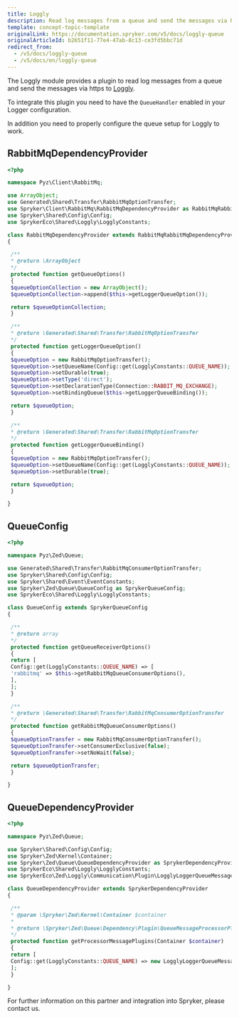 ```yaml
---
title: Loggly
description: Read log messages from a queue and send the messages via https by integrating Loggly into the Spryker Commerce OS.
template: concept-topic-template
originalLink: https://documentation.spryker.com/v5/docs/loggly-queue
originalArticleId: b2651f11-77e4-47ab-8c13-ce3fd5bbc71d
redirect_from:
  - /v5/docs/loggly-queue
  - /v5/docs/en/loggly-queue
---
```


The Loggly module provides a plugin to read log messages from a queue and send the messages via https to [Loggly](https://www.loggly.com/).

To integrate this plugin you need to have the `QueueHandler` enabled in your Logger configuration. <!-- as described [here](https://documentation.spryker.com/v5/docs/en/logger.htm).-->

In addition you need to properly configure the queue setup for Loggly to work.

## RabbitMqDependencyProvider

```php
<?php

namespace Pyz\Client\RabbitMq;

use ArrayObject;
use Generated\Shared\Transfer\RabbitMqOptionTransfer;
use Spryker\Client\RabbitMq\RabbitMqDependencyProvider as RabbitMqRabbitMqDependencyProvider;
use Spryker\Shared\Config\Config;
use SprykerEco\Shared\Loggly\LogglyConstants;

class RabbitMqDependencyProvider extends RabbitMqRabbitMqDependencyProvider
{

 /**
 * @return \ArrayObject
 */
 protected function getQueueOptions()
 {
 $queueOptionCollection = new ArrayObject();
 $queueOptionCollection->append($this->getLoggerQueueOption());

 return $queueOptionCollection;
 }

 /**
 * @return \Generated\Shared\Transfer\RabbitMqOptionTransfer
 */
 protected function getLoggerQueueOption()
 {
 $queueOption = new RabbitMqOptionTransfer();
 $queueOption->setQueueName(Config::get(LogglyConstants::QUEUE_NAME));
 $queueOption->setDurable(true);
 $queueOption->setType('direct');
 $queueOption->setDeclarationType(Connection::RABBIT_MQ_EXCHANGE);
 $queueOption->setBindingQueue($this->getLoggerQueueBinding());

 return $queueOption;
 }

 /**
 * @return \Generated\Shared\Transfer\RabbitMqOptionTransfer
 */
 protected function getLoggerQueueBinding()
 {
 $queueOption = new RabbitMqOptionTransfer();
 $queueOption->setQueueName(Config::get(LogglyConstants::QUEUE_NAME));
 $queueOption->setDurable(true);

 return $queueOption;
 }

}
```

## QueueConfig

```php
<?php

namespace Pyz\Zed\Queue;

use Generated\Shared\Transfer\RabbitMqConsumerOptionTransfer;
use Spryker\Shared\Config\Config;
use Spryker\Shared\Event\EventConstants;
use Spryker\Zed\Queue\QueueConfig as SprykerQueueConfig;
use SprykerEco\Shared\Loggly\LogglyConstants;

class QueueConfig extends SprykerQueueConfig
{

 /**
 * @return array
 */
 protected function getQueueReceiverOptions()
 {
 return [
 Config::get(LogglyConstants::QUEUE_NAME) => [
 'rabbitmq' => $this->getRabbitMqQueueConsumerOptions(),
 ],
 ];
 }

 /**
 * @return \Generated\Shared\Transfer\RabbitMqConsumerOptionTransfer
 */
 protected function getRabbitMqQueueConsumerOptions()
 {
 $queueOptionTransfer = new RabbitMqConsumerOptionTransfer();
 $queueOptionTransfer->setConsumerExclusive(false);
 $queueOptionTransfer->setNoWait(false);

 return $queueOptionTransfer;
 }

}
```

## QueueDependencyProvider

```php
<?php

namespace Pyz\Zed\Queue;

use Spryker\Shared\Config\Config;
use Spryker\Zed\Kernel\Container;
use Spryker\Zed\Queue\QueueDependencyProvider as SprykerDependencyProvider;
use SprykerEco\Shared\Loggly\LogglyConstants;
use SprykerEco\Zed\Loggly\Communication\Plugin\LogglyLoggerQueueMessageProcessorPlugin;

class QueueDependencyProvider extends SprykerDependencyProvider
{

 /**
 * @param \Spryker\Zed\Kernel\Container $container
 *
 * @return \Spryker\Zed\Queue\Dependency\Plugin\QueueMessageProcessorPluginInterface[]
 */
 protected function getProcessorMessagePlugins(Container $container)
 {
 return [
 Config::get(LogglyConstants::QUEUE_NAME) => new LogglyLoggerQueueMessageProcessorPlugin(),
 ];
 }

}
```

For further information on this partner and integration into Spryker, please contact us.

<div class="hubspot-form js-hubspot-form" data-portal-id="2770802" data-form-id="163e11fb-e833-4638-86ae-a2ca4b929a41" id="hubspot-1"></div>

